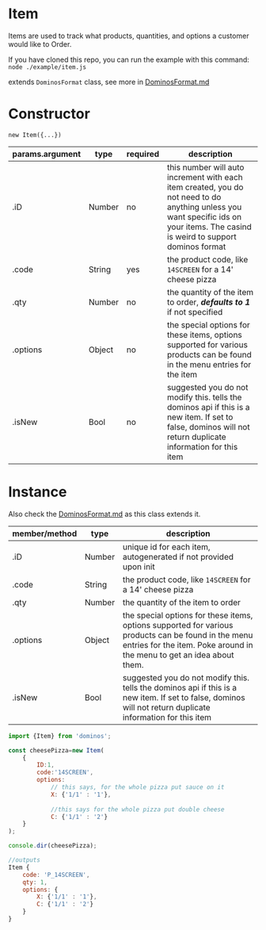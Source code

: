 Item
====
Items are used to track what products, quantities, and options a customer would like to Order.

If you have cloned this repo, you can run the example with this command:
`node ./example/item.js`

extends `DominosFormat` class, see more in [DominosFormat.md](https://github.com/RIAEvangelist/node-dominos-pizza-api/blob/v3.x/docs/DominosFormat.md)

Constructor
====

`new Item({...})`

|params.argument|type  |required|description|
|--------       |------|--------|-------|
|.iD            |Number|no|this number will auto increment with each item created, you do not need to do anything unless you want specific ids on your items. The casind is weird to support dominos format|
|.code          |String|yes|the product code, like `14SCREEN` for a 14' cheese pizza|
|.qty           |Number|no|the quantity of the item to order, ***defaults to 1*** if not specified|
|.options       |Object|no|the special options for these items, options supported for various products can be found in the menu entries for the item|
|.isNew         |Bool  |no|suggested you do not modify this. tells the dominos api if this is a new item. If set to false, dominos will not return duplicate information for this item|

Instance
====

Also check the [DominosFormat.md](https://github.com/RIAEvangelist/node-dominos-pizza-api/blob/v3.x/docs/DominosFormat.md) as this class extends it.

|member/method|type  |description|
|-------------|------|-------    |
|.iD          |Number|unique id for each item, autogenerated if not provided upon init|
|.code        |String|the product code, like `14SCREEN` for a 14' cheese pizza|
|.qty         |Number|the quantity of the item to order|
|.options     |Object|the special options for these items, options supported for various products can be found in the menu entries for the item. Poke around in the menu to get an idea about them.|
|.isNew       |Bool  |suggested you do not modify this. tells the dominos api if this is a new item. If set to false, dominos will not return duplicate information for this item|

```js
import {Item} from 'dominos';

const cheesePizza=new Item(
    {
        ID:1,
        code:'14SCREEN',
        options:
            // this says, for the whole pizza put sauce on it
            X: {'1/1' : '1'}, 
            
            //this says for the whole pizza put double cheese
            C: {'1/1' : '2'}
    }
);

console.dir(cheesePizza);

//outputs
Item { 
    code: 'P_14SCREEN', 
    qty: 1, 
    options: {
        X: {'1/1' : '1'}, 
        C: {'1/1' : '2'}
    } 
}

```